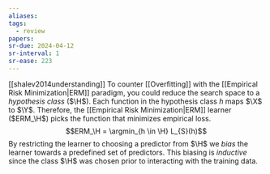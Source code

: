 ```yaml
---
aliases: 
tags:
  - review
papers:
sr-due: 2024-04-12
sr-interval: 1
sr-ease: 223
---
```

[[shalev2014understanding]]
To counter [[Overfitting]] with the [[Empirical Risk Minimization|ERM]] paradigm, you could reduce the search space to a *hypothesis class* ($\H$). Each function in the hypothesis class $h$ maps $\X$ to $\Y$. Therefore, the [[Empirical Risk Minimization|ERM]] learner ($ERM_\H$) picks the function that minimizes empirical loss.
$$ERM_\H = \argmin_{h \in \H} L_{S}(h)$$
By restricting the learner to choosing a predictor from $\H$ we *bias* the learner towards a predefined set of predictors. This biasing is *inductive* since the class $\H$ was chosen prior to interacting with the training data. 